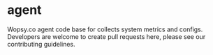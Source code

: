 # agent
Wopsy.co agent code base for collects system metrics and configs. Developers are welcome to create pull requests here, please see our contributing guidelines.
